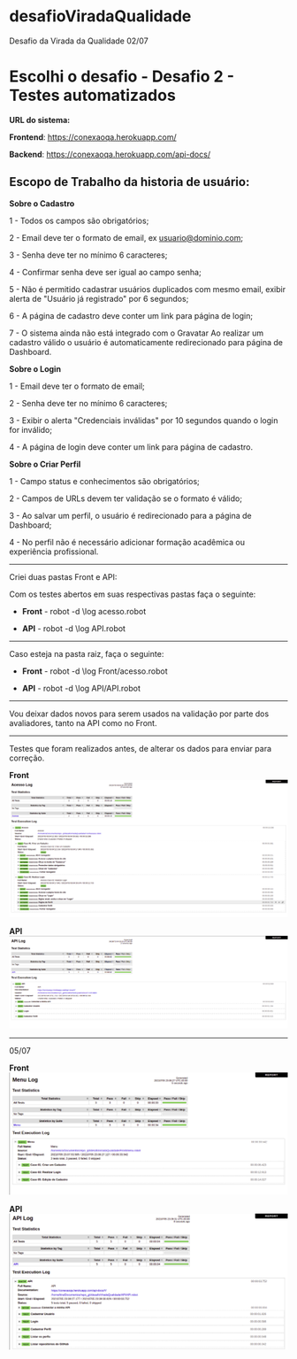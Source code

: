 # desafioViradaQualidade

Desafio da Virada da Qualidade 02/07

# Escolhi o desafio - Desafio 2 - Testes automatizados

**URL do sistema:**

**Frontend**: https://conexaoqa.herokuapp.com/

**Backend**: https://conexaoqa.herokuapp.com/api-docs/

## Escopo de Trabalho da historia de usuário:

**Sobre o Cadastro**

1 - Todos os campos são obrigatórios;

2 - Email deve ter o formato de email, ex usuario@dominio.com;

3 - Senha deve ter no mínimo 6 caracteres;

4 - Confirmar senha deve ser igual ao campo senha;

5 - Não é permitido cadastrar usuários duplicados com mesmo email, exibir alerta de "Usuário já registrado" por 6 segundos;

6 - A página de cadastro deve conter um link para página de login;

7 - O sistema ainda não está integrado com o Gravatar Ao realizar um cadastro válido o usuário é automaticamente redirecionado para página de Dashboard.

**Sobre o Login**

1 - Email deve ter o formato de email;

2 - Senha deve ter no mínimo 6 caracteres;

3 - Exibir o alerta "Credenciais inválidas" por 10 segundos quando o login for inválido;

4 - A página de login deve conter um link para página de cadastro.

**Sobre o Criar Perfil**

1 - Campo status e conhecimentos são obrigatórios;

2 - Campos de URLs devem ter validação se o formato é válido;

3 - Ao salvar um perfil, o usuário é redirecionado para a página de Dashboard;

4 - No perfil não é necessário adicionar formação acadêmica ou experiência profissional.

---

Criei duas pastas Front e API:

Com os testes abertos em suas respectivas pastas faça o seguinte:

- **Front** -
  robot -d \log acesso.robot

- **API** -
  robot -d \log API.robot

---

Caso esteja na pasta raiz, faça o seguinte:

- **Front** -
  robot -d \log Front/acesso.robot

- **API** -
  robot -d \log API/API.robot

---

Vou deixar dados novos para serem usados na validação por parte dos avaliadores, tanto na API como no Front.

---

Testes que foram realizados antes, de alterar os dados para enviar para correção.

**Front**
![image](Front.png)

**API**
![image](API.png)

---

05/07

**Front**
![image](menuCLE.png)

**API**
![image](api1.png)
